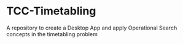 # TCC-Timetabling
A repository to create a Desktop App and apply Operational Search concepts in the timetabling problem
